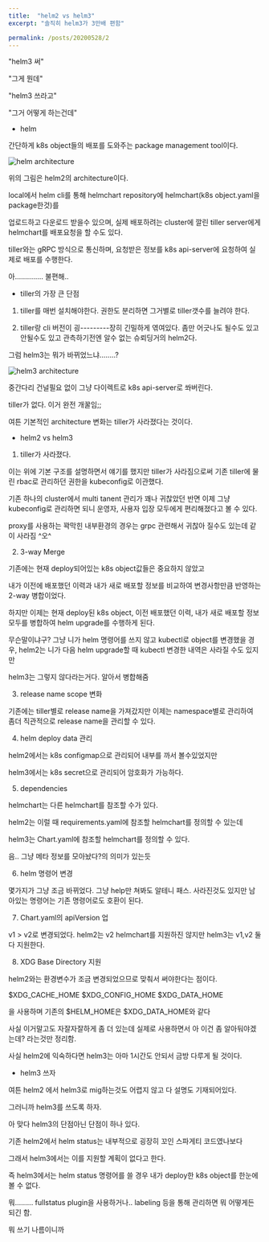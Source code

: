 ```yaml
---
title:  "helm2 vs helm3"
excerpt: "솔직히 helm3가 3만배 편함"

permalink: /posts/20200528/2
---
```



"helm3 써"

"그게 뭔데"

"helm3 쓰라고"

"그거 어떻게 하는건데"


* helm

간단하게 k8s object들의 배포를 도와주는 package management tool이다.

![helm architecture](./../../_img/helm2-arch.jpg)

위의 그림은 helm2의 architecture이다.

local에서 helm cli를 통해 helmchart repository에 helmchart(k8s object.yaml을 package한것)를

업로드하고 다운로드 받을수 있으며, 실제 배포하려는 cluster에 깔린 tiller server에게 helmchart를 배포요청을 할 수도 있다.

tiller와는 gRPC 방식으로 통신하며, 요청받은 정보를 k8s api-server에 요청하여 실제로 배포를 수행한다.

아.............. 불편해..

* tiller의 가장 큰 단점

1. tiller를 매번 설치해야한다. 권한도 분리하면 그거별로 tiller갯수를 늘려야 한다.

2. tiller랑 cli 버전이 굉---------장히 긴밀하게 엮여있다. 좀만 어긋나도 될수도 있고 안될수도 있고 관측하기전엔 알수 없는 슈뢰딩거의 helm2다.


그럼 helm3는 뭐가 바뀌었느냐........?

![helm3 architecture](./../../_img/helm3-arch.jpg)

중간다리 건널필요 없이 그냥 다이렉트로 k8s api-server로 쏴버린다.

tiller가 없다. 이거 완전 개꿀임;;

여튼 기본적인 architecture 변화는 tiller가 사라졌다는 것이다. 


* helm2 vs helm3

1) tiller가 사라졌다.

이는 위에 기본 구조를 설명하면서 얘기를 했지만 tiller가 사라짐으로써  기존 tiller에 물린 rbac로 관리하던 권한을 kubeconfig로 이관했다.

기존 하나의 cluster에서 multi tanent 관리가 꽤나 귀찮았던 반면 이제 그냥 kubeconfig로 관리하면 되니 운영자, 사용자 입장 모두에게 편리해졌다고 볼 수 있다.

proxy를 사용하는 꽉막힌 내부환경의 경우는 grpc 관련해서 귀찮아 질수도 있는데 같이 사라짐 ^오^

2) 3-way Merge

기존에는 현재 deploy되어있는 k8s object값들은 중요하지 않았고

내가 이전에 배포했던 이력과 내가 새로 배포할 정보를 비교하여 변경사항만큼 반영하는 2-way 병합이었다.

하지만 이제는 현재 deploy된 k8s object, 이전 배포했던 이력, 내가 새로 배포할 정보 모두를 병합하여 helm upgrade를 수행하게 된다.

무슨말이냐구? 그냥 니가 helm 명령어를 쓰지 않고 kubectl로 object를 변경했을 경우, helm2는 니가 다음 helm upgrade할 때  kubectl 변경한 내역은 사라질 수도 있지만

helm3는 그렇지 않다라는거다. 알아서 병합해줌

3) release name scope 변화

기존에는 tiller별로 release name을 가져갔지만 이제는 namespace별로 관리하여 좀더 직관적으로 release name을 관리할 수 있다.

4) helm deploy data 관리

helm2에서는 k8s configmap으로 관리되어 내부를 까서 볼수있었지만

helm3에서는 k8s secret으로 관리되어 암호화가 가능하다.

5) dependencies

helmchart는 다른 helmchart를 참조할 수가 있다.

helm2는 이럴 때 requirements.yaml에 참조할 helmchart를 정의할 수 있는데

helm3는 Chart.yaml에 참조할 helmchart를 정의할 수 있다.

음.. 그냥 메타 정보를 모아놨다?의 의미가 있는듯

6) helm 명령어 변경

몇가지가 그냥 조금 바뀌었다. 그냥 help만 쳐봐도 알테니 패스. 사라진것도 있지만 남아있는 명령어는 기존 명령어로도 호환이 된다.

7) Chart.yaml의 apiVersion 업

v1 > v2로 변경되었다. helm2는 v2 helmchart를 지원하진 않지만 helm3는 v1,v2 둘다 지원한다.

8) XDG Base Directory 지원

helm2와는 환경변수가 조금 변경되었으므로 맞춰서 써야한다는 점이다.

$XDG_CACHE_HOME
$XDG_CONFIG_HOME
$XDG_DATA_HOME

을 사용하며 기존의 $HELM_HOME은 $XDG_DATA_HOME와 같다

사실 이거말고도 자잘자잘하게 좀 더 있는데 실제로 사용하면서 아 이건 좀 알아둬야겠는데? 라는것만 정리함.

사실 helm2에 익숙하다면 helm3는 아마 1시간도 안되서 금방 다루게 될 것이다.

* helm3 쓰자

여튼 helm2 에서 helm3로 mig하는것도 어렵지 않고 다 설명도 기재되어있다.

그러니까 helm3를 쓰도록 하자.

아 맞다 helm3의 단점아닌 단점이 하나 있다.

기존 helm2에서 helm status는 내부적으로 굉장히 꼬인 스파게티 코드였나보다

그래서 helm3에서는 이를 지원할 계획이 없다고 한다.

즉 helm3에서는 helm status 명령어를 쓸 경우 내가 deploy한 k8s object를 한눈에 볼 수 없다.

뭐......... fullstatus plugin을 사용하거나.. labeling 등을 통해 관리하면 뭐 어떻게든 되긴 함.

뭐 쓰기 나름이니까
